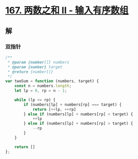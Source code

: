 # [167. 两数之和 II - 输入有序数组](https://leetcode.cn/problems/two-sum-ii-input-array-is-sorted/)

## 解

### 双指针

```js
/**
 * @param {number[]} numbers
 * @param {number} target
 * @return {number[]}
 */
var twoSum = function (numbers, target) {
    const n = numbers.length;
    let lp = 0, rp = n - 1;

    while (lp <= rp) {
        if (numbers[lp] + numbers[rp] === target) {
            return [++lp, ++rp]
        } else if (numbers[lp] + numbers[rp] < target) {
            ++lp
        } else if (numbers[lp] + numbers[rp] > target) {
            --rp
        }
    }

    return []
};
```

